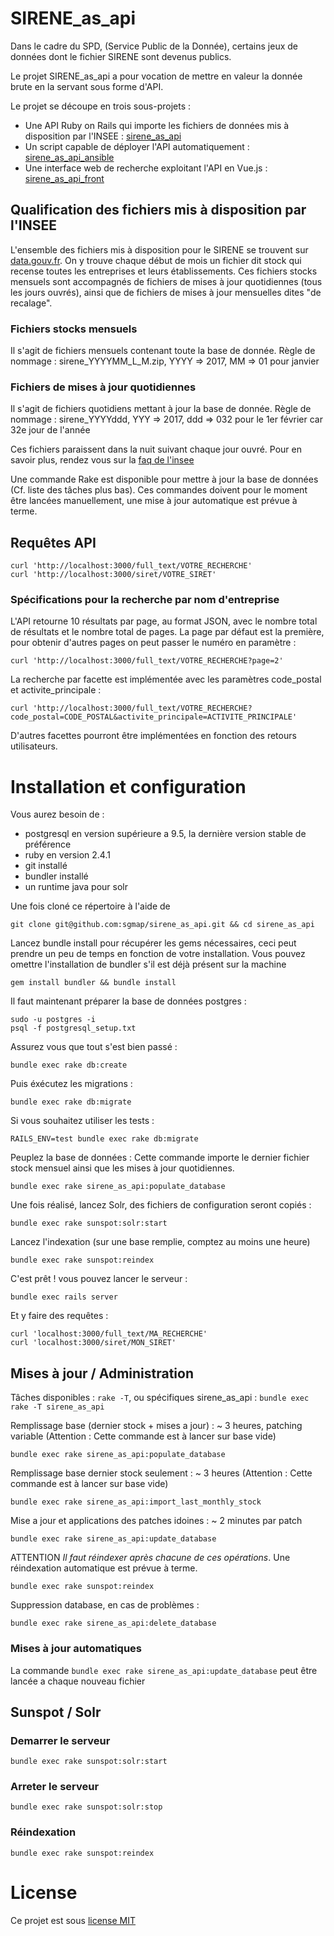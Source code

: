 # SIRENE_as_api

Dans le cadre du SPD, (Service Public de la Donnée), certains jeux de données
dont le fichier SIRENE sont devenus publics.

Le projet SIRENE_as_api a pour vocation de mettre en valeur la donnée brute en
la servant sous forme d'API.

Le projet se découpe en trois sous-projets :

  - Une API Ruby on Rails qui importe les fichiers de données
    mis à disposition par l'INSEE : [sirene_as_api](https://github.com/sgmap/sirene_as_api)
  - Un script capable de déployer l'API automatiquement : [sirene_as_api_ansible](https://github.com/sgmap/sirene_as_api_ansible)
  - Une interface web de recherche exploitant l'API en Vue.js : [sirene_as_api_front](https://github.com/sgmap/sirene_as_api_front)

## Qualification des fichiers mis à disposition par l'INSEE

L'ensemble des fichiers mis à disposition pour le SIRENE se trouvent sur
[data.gouv.fr](http://www.data.gouv.fr/fr/datasets/base-sirene-des-entreprises-et-de-leurs-etablissements-siren-siret/). 
On y trouve chaque début de mois un fichier dit stock qui recense toutes 
les entreprises et leurs établissements. 
Ces fichiers stocks mensuels sont accompagnés de fichiers de mises à jour 
quotidiennes (tous les jours ouvrés), ainsi que de fichiers de mises à jour 
mensuelles dites "de recalage".

### Fichiers stocks mensuels

Il s'agit de fichiers mensuels contenant toute la base de donnée.
Règle de nommage : sirene_YYYYMM_L_M.zip, YYYY => 2017, MM => 01 pour janvier

### Fichiers de mises à jour quotidiennes

Il s'agit de fichiers quotidiens mettant à jour la base de donnée.
Règle de nommage : sirene_YYYYddd, YYY => 2017, ddd => 032 pour le 1er février car 32e
jour de l'année

Ces fichiers paraissent dans la nuit suivant chaque jour ouvré.
Pour en savoir plus, rendez vous sur la [faq de l'insee](https://www.sirene.fr/sirene/public/faq?sirene_locale=fr)

Une commande Rake est disponible pour mettre à jour la base de données
(Cf. liste des tâches plus bas). Ces commandes doivent pour le moment être lancées
manuellement, une mise à jour automatique est prévue à terme.

## Requêtes API

    curl 'http://localhost:3000/full_text/VOTRE_RECHERCHE'
    curl 'http://localhost:3000/siret/VOTRE_SIRET'

### Spécifications pour la recherche par nom d'entreprise

L'API retourne 10 résultats par page, au format JSON, avec le nombre total de
résultats et le nombre total de pages. La page par défaut est la première,
pour obtenir d'autres pages on peut passer le numéro en paramètre :

    curl 'http://localhost:3000/full_text/VOTRE_RECHERCHE?page=2'

La recherche par facette est implémentée avec les paramètres code_postal et activite_principale :

    curl 'http://localhost:3000/full_text/VOTRE_RECHERCHE?code_postal=CODE_POSTAL&activite_principale=ACTIVITE_PRINCIPALE'

D'autres facettes pourront être implémentées en fonction des retours utilisateurs.

# Installation et configuration

Vous aurez besoin de :
* postgresql en version supérieure a 9.5, la dernière version stable de
  préférence
* ruby en version 2.4.1
* git installé
* bundler installé
* un runtime java pour solr

Une fois cloné ce répertoire à l'aide de

    git clone git@github.com:sgmap/sirene_as_api.git && cd sirene_as_api

Lancez bundle install pour récupérer les gems nécessaires, ceci peut prendre un
peu de temps en fonction de votre installation. Vous pouvez omettre l'installation de
bundler s'il est déjà présent sur la machine

    gem install bundler && bundle install

Il faut maintenant préparer la base de données postgres :

    sudo -u postgres -i
    psql -f postgresql_setup.txt

Assurez vous que tout s'est bien passé :

    bundle exec rake db:create

Puis éxécutez les migrations :

    bundle exec rake db:migrate

Si vous souhaitez utiliser les tests :

    RAILS_ENV=test bundle exec rake db:migrate

Peuplez la base de données : Cette commande importe le dernier fichier stock mensuel
ainsi que les mises à jour quotidiennes.

    bundle exec rake sirene_as_api:populate_database

Une fois réalisé, lancez Solr, des fichiers de configuration seront copiés :

    bundle exec rake sunspot:solr:start

Lancez l'indexation (sur une base remplie, comptez au moins une heure)

    bundle exec rake sunspot:reindex

C'est prêt ! vous pouvez lancer le serveur :

    bundle exec rails server

Et y faire des requêtes :

    curl 'localhost:3000/full_text/MA_RECHERCHE'
    curl 'localhost:3000/siret/MON_SIRET'

## Mises à jour / Administration

Tâches disponibles : `rake -T`, ou spécifiques sirene_as_api : `bundle exec rake -T sirene_as_api`

Remplissage base (dernier stock + mises a jour) : ~ 3 heures, patching variable
(Attention : Cette commande est à lancer sur base vide)

    bundle exec rake sirene_as_api:populate_database

Remplissage base dernier stock seulement : ~ 3 heures
(Attention : Cette commande est à lancer sur base vide)

    bundle exec rake sirene_as_api:import_last_monthly_stock

Mise a jour et applications des patches idoines : ~ 2 minutes par patch

    bundle exec rake sirene_as_api:update_database

ATTENTION *Il faut réindexer après chacune de ces opérations*. Une réindexation
automatique est prévue à terme.

    bundle exec rake sunspot:reindex

Suppression database, en cas de problèmes :

    bundle exec rake sirene_as_api:delete_database

### Mises à jour automatiques

La commande `bundle exec rake sirene_as_api:update_database` peut être lancée
a chaque nouveau fichier

## Sunspot / Solr

### Demarrer le serveur
    bundle exec rake sunspot:solr:start

### Arreter le serveur
    bundle exec rake sunspot:solr:stop

### Réindexation
    bundle exec rake sunspot:reindex

# License

Ce projet est sous [license MIT](https://fr.wikipedia.org/wiki/Licence_MIT)
